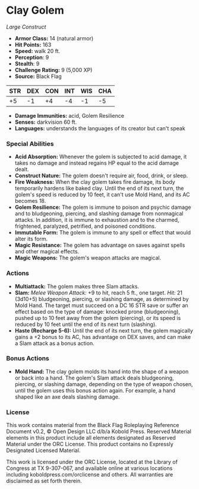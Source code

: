 # Clay Golem

*Large* *Construct*

- **Armor Class:** 14 (natural armor)
- **Hit Points:** 163 
- **Speed:** walk 20 ft.
- **Perception**: 9
- **Stealth**: 9
- **Challenge Rating:** 9 (5,000 XP)
- **Source:** Black Flag

| STR | DEX | CON | INT | WIS | CHA |
| --- | --- | --- | --- | --- | --- |
| +5 | -1 | +4 | -4 | -1 | -5 |

- **Damage Immunities:** acid, Golem Resilience
- **Senses:** darkvision 60 ft.
- **Languages:** understands the languages of its creator but can't speak

### Special Abilities

- **Acid Absorption:** Whenever the golem is subjected to acid damage, it takes no damage and instead regains HP equal to the acid damage dealt.
- **Construct Nature:** The golem doesn't require air, food, drink, or sleep.
- **Fire Weakness:** When the clay golem takes fire damage, its body temporarily hardens like baked clay. Until the end of its next turn, the golem's speed is reduced by 10 feet, it can't use Mold Hand, and its AC becomes 18.
- **Golem Resilience:** The golem is immune to poison and psychic damage and to bludgeoning, piercing, and slashing damage from nonmagical attacks. In addition, it is immune to exhaustion and to the charmed, frightened, paralyzed, petrified, and poisoned conditions.
- **Immutable Form:** The golem is immune to any spell or effect that would alter its form.
- **Magic Resistance:** The golem has advantage on saves against spells and other magical effects.
- **Magic Weapons:** The golem's weapon attacks are magical.

### Actions

- **Multiattack:** The golem makes three Slam attacks.
- **Slam:** _Melee Weapon Attack:_ +9 to hit, reach 5 ft., one target. _Hit:_ 21 (3d10+5) bludgeoning, piercing, or slashing damage, as determined by Mold Hand. The target must succeed on a DC 16 STR save or suffer an effect based on the type of damage: knocked prone (bludgeoning), pushed up to 10 feet away from the golem (piercing), or its speed is reduced by 10 feet until the end of its next turn (slashing).
- **Haste (Recharge 5-6):** Until the end of its next turn, the golem magically gains a +2 bonus to its AC, has advantage on DEX saves, and can make a Slam attack as a bonus action.

### Bonus Actions

- **Mold Hand:** The clay golem molds its hand into the shape of a weapon or back into a hand. The golem's Slam attack deals bludgeoning, piercing, or slashing damage, depending on the type of weapon chosen, until the golem uses this bonus action again. For example, a hand shaped like an axe deals slashing damage.


### License

This work contains material from the Black Flag Roleplaying Reference Document v0.2, © Open Design LLC d/b/a Kobold Press. Reserved Material elements in this product include all elements designated as Reserved Material under the ORC License. This product contains no Expressly Designated Licensed Material.

This work is licensed under the ORC License, located at the Library of Congress at TX 9-307-067, and available online at various locations including koboldpress.com/orclicense and others. All warranties are disclaimed as set forth therein.
